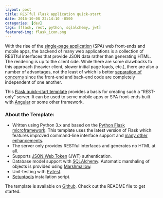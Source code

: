 ```yaml
---
layout: post
title: RESTful Flask application quick-start
date: 2016-10-08 22:14:10 -0500
categories: [dev]
tags: [flask, rest, python, sqlalchemy, jwt]
featured-img: flask_icon.png
---
```


With the rise of the [single-page application](https://en.wikipedia.org/wiki/Single-page_application) (SPA) web front-ends and mobile apps, the backend of many web applications is a collection of RESTful interfaces that provide JSON data rather than generating HTML. The rendering is up to the client side. While there are some drawbacks to this approach (heavier client, slower initial page loads, etc.), there are also a number of advantages, not the least of which is better [separation of concerns](https://en.wikipedia.org/wiki/Separation_of_concerns) since the front-end and back-end code are completely independent of one another.
<!--more-->

This [Flask quick-start template](https://github.com/keathmilligan/flask-quickstart) provides a basis for creating such a “REST-only” server. It can be used to serve mobile apps or SPA front-ends built with [Angular](https://angularjs.org/) or some other framework.

### About the Template:

* Written using Python 3.x and based on the [Python Flask microframework](http://flask.pocoo.org/). This template uses the latest version of Flask which features improved command-line interface support and [many other enhancements](/whats-new-in-flask-0-11-x).
* The server only provides RESTful interfaces and generates no HTML at all.
* Supports [JSON Web Token](https://jwt.io/) (JWT) authentication.
* Database model support with [SQLAlchemy](http://www.sqlalchemy.org/). Automatic marshaling of objects is provided using [Marshmallow](https://marshmallow.readthedocs.io/en/latest/).
* Unit-testing with [PyTest](http://docs.pytest.org/en/latest/).
* [Setuptools](https://setuptools.readthedocs.io/en/latest/) installation script.

The template is available on [Github](https://github.com/keathmilligan/flask-quickstart). Check out the README file to get started.
